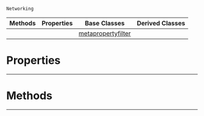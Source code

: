  `Networking`

|Methods|Properties|Base Classes|Derived Classes|
|---|---|---|---|
| | |[metapropertyfilter](https://github.com/zeroengineteam/ZeroDocs/code_reference/class_reference/metapropertyfilter.markdown)| |


 #  Properties


---  
 #  Methods


---  
 

 